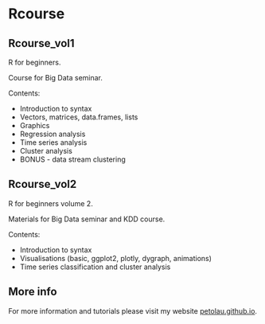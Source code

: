 # Rcourse

## Rcourse_vol1

R for beginners.

Course for Big Data seminar.

Contents:
 - Introduction to syntax
 - Vectors, matrices, data.frames, lists
 - Graphics
 - Regression analysis
 - Time series analysis
 - Cluster analysis
 - BONUS - data stream clustering

## Rcourse_vol2

R for beginners volume 2.

Materials for Big Data seminar and KDD course.

Contents:
 - Introduction to syntax
 - Visualisations (basic, ggplot2, plotly, dygraph, animations)
 - Time series classification and cluster analysis

## More info

For more information and tutorials please visit my website [petolau.github.io](https://petolau.github.io/).
